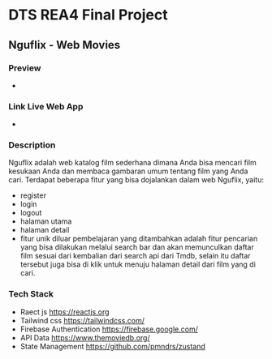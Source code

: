 # DTS REA4 Final Project

## Nguflix - Web Movies

### Preview
-

### Link Live Web App
-

### Description
Nguflix adalah web katalog film sederhana dimana Anda bisa mencari film kesukaan Anda dan membaca gambaran umum tentang film yang Anda cari. Terdapat beberapa fitur yang bisa dojalankan dalam web Nguflix, yaitu:
- register
- login
- logout
- halaman utama
- halaman detail
- fitur unik diluar pembelajaran yang ditambahkan adalah fitur pencarian yang bisa dilakukan melalui search bar dan akan memunculkan daftar film sesuai dari kembalian dari search api dari Tmdb, selain itu daftar tersebut juga bisa di klik untuk menuju halaman detail dari film yang di cari.

### Tech Stack
- Raect js https://reactjs.org
- Tailwind css https://tailwindcss.com/
- Firebase Authentication https://firebase.google.com/
- API Data https://www.themoviedb.org/
- State Management https://github.com/pmndrs/zustand

